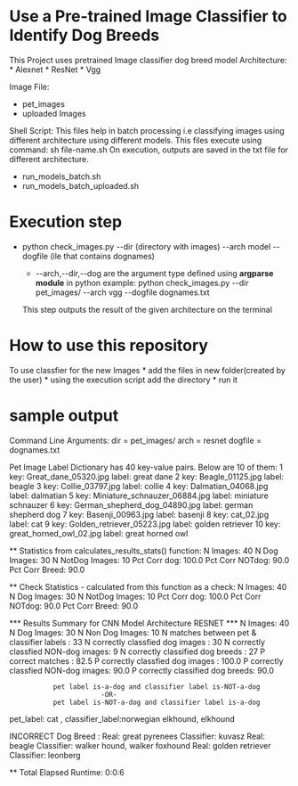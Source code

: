 #  Use a Pre-trained Image Classifier to Identify Dog Breeds

This Project uses pretrained Image classifier dog breed model
Architecture: 
    * Alexnet
    * ResNet
    * Vgg
    
Image File:
  * pet_images
  * uploaded Images
  
  
Shell Script:
This files help in batch processing i.e classifying images using different architecture using different models.
This files execute using command: sh file-name.sh
On execution, outputs are saved in the txt file for different architecture.

  * run_models_batch.sh
  * run_models_batch_uploaded.sh
  
# Execution step

* python check_images.py --dir (directory with images) --arch model --dogfile (ile that contains dognames) 
    * --arch,--dir,--dog  are the argument type defined using **argparse module** in python
    example:
             python check_images.py --dir pet_images/ --arch vgg --dogfile dognames.txt
             
  This step outputs the result of the given architecture on the terminal
  
 # How to use this repository
 
 To use classfier for the new Images 
      * add the files in new folder(created by the user)
      * using the execution script add the directory 
      * run it



# sample output


Command Line Arguments:
     dir = pet_images/ 
    arch = resnet 
 dogfile = dognames.txt

Pet Image Label Dictionary has 40 key-value pairs.
Below are 10 of them:
 1 key:           Great_dane_05320.jpg  label:                 great dane
 2 key:               Beagle_01125.jpg  label:                     beagle
 3 key:               Collie_03797.jpg  label:                     collie
 4 key:            Dalmatian_04068.jpg  label:                  dalmatian
 5 key:  Miniature_schnauzer_06884.jpg  label:        miniature schnauzer
 6 key:  German_shepherd_dog_04890.jpg  label:        german shepherd dog
 7 key:              Basenji_00963.jpg  label:                    basenji
 8 key:                     cat_02.jpg  label:                        cat
 9 key:     Golden_retriever_05223.jpg  label:           golden retriever
10 key:        great_horned_owl_02.jpg  label:           great horned owl

 ** Statistics from calculates_results_stats() function:
N Images: 40  N Dog Images: 30  N NotDog Images: 10 
Pct Corr dog: 100.0 Pct Corr NOTdog:  90.0  Pct Corr Breed:  90.0

 ** Check Statistics - calculated from this function as a check:
N Images: 40  N Dog Images: 30  N NotDog Images: 10 
Pct Corr dog: 100.0 Pct Corr NOTdog:  90.0  Pct Corr Breed:  90.0


*** Results Summary for CNN Model Architecture RESNET ***
N Images: 40
N Dog Images: 30
N Non Dog Images: 10
N matches between pet & classifier labels : 33
N correctly classfied dog images : 30
N correctly classfied NON-dog images: 9
N correctly classified dog breeds : 27
P correct matches : 82.5
P correctly classfied dog images : 100.0
P correctly classfied NON-dog images: 90.0
P correctly classified dog breeds: 90.0

               pet label is-a-dog and classifier label is-NOT-a-dog 
                           -OR- 
               pet label is-NOT-a-dog and classifier label is-a-dog 
        
pet_label: cat , classifier_label:norwegian elkhound, elkhound

INCORRECT Dog Breed :
Real: great pyrenees   Classifier: kuvasz
Real: beagle   Classifier: walker hound, walker foxhound
Real: golden retriever   Classifier: leonberg

** Total Elapsed Runtime: 0:0:6
